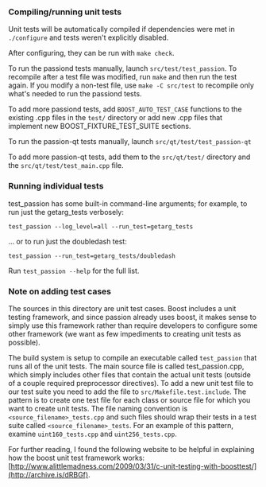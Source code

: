 ### Compiling/running unit tests

Unit tests will be automatically compiled if dependencies were met in `./configure`
and tests weren't explicitly disabled.

After configuring, they can be run with `make check`.

To run the passiond tests manually, launch `src/test/test_passion`. To recompile
after a test file was modified, run `make` and then run the test again. If you
modify a non-test file, use `make -C src/test` to recompile only what's needed
to run the passiond tests.

To add more passiond tests, add `BOOST_AUTO_TEST_CASE` functions to the existing
.cpp files in the `test/` directory or add new .cpp files that
implement new BOOST_FIXTURE_TEST_SUITE sections.

To run the passion-qt tests manually, launch `src/qt/test/test_passion-qt`

To add more passion-qt tests, add them to the `src/qt/test/` directory and
the `src/qt/test/test_main.cpp` file.

### Running individual tests

test_passion has some built-in command-line arguments; for
example, to run just the getarg_tests verbosely:

    test_passion --log_level=all --run_test=getarg_tests

... or to run just the doubledash test:

    test_passion --run_test=getarg_tests/doubledash

Run `test_passion --help` for the full list.

### Note on adding test cases

The sources in this directory are unit test cases.  Boost includes a
unit testing framework, and since passion already uses boost, it makes
sense to simply use this framework rather than require developers to
configure some other framework (we want as few impediments to creating
unit tests as possible).

The build system is setup to compile an executable called `test_passion`
that runs all of the unit tests.  The main source file is called
test_passion.cpp, which simply includes other files that contain the
actual unit tests (outside of a couple required preprocessor
directives). To add a new unit test file to our test suite you need
to add the file to `src/Makefile.test.include`. The pattern is to
create one test file for each class or source file for which you want
to create unit tests.  The file naming convention is
`<source_filename>_tests.cpp` and such files should wrap their tests
in a test suite called `<source_filename>_tests`.  For an example of
this pattern, examine `uint160_tests.cpp` and `uint256_tests.cpp`.

For further reading, I found the following website to be helpful in
explaining how the boost unit test framework works:
[http://www.alittlemadness.com/2009/03/31/c-unit-testing-with-boosttest/](http://archive.is/dRBGf).
